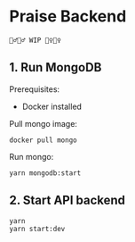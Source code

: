 # Praise Backend

`👷‍♂️👷‍♂️ WIP 👷‍♀️👷‍♀️`

## 1. Run MongoDB

Prerequisites:

- Docker installed

Pull mongo image:

```
docker pull mongo
```

Run mongo:

```
yarn mongodb:start
```

## 2. Start API backend

```
yarn
yarn start:dev
```
